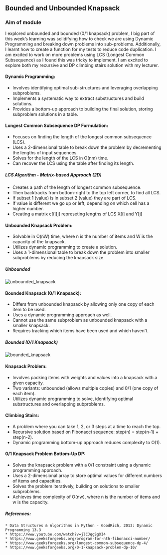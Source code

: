 ## Bounded and Unbounded Knapsack

### Aim of module
I explored unbounded and bounded (0/1 knapsack) problem, I big part of this week’s learning was solidifying how to check we are using Dynamic Programming and breaking down problems into sub-problems. Additionally, I learnt how to create a function for my tests to reduce code duplication. I am excited to work on more problems using LCS (Longest Common Subsequence) as I found this was tricky to implement. I am excited to explore both my recursive and DP climbing stairs solution with my lecturer. 


#### Dynamic Programming:
- Involves identifying optimal sub-structures and leveraging overlapping subproblems.
- Implements a systematic way to extract substructures and build solutions.
- Provides a bottom-up approach to building the final solution, storing subproblem solutions in a table.

#### Longest Common Subsequence DP Formulation:
- Focuses on finding the length of the longest common subsequence (LCS).
- Uses a 2-dimensional table to break down the problem by decrementing the lengths of input sequences.
- Solves for the length of the LCS in O(nm) time.
- Can recover the LCS using the table after finding its length.

##### LCS Algorithm - Matrix-based Approach (2D)
- Creates a path of the length of longest common subsequence.
- Then backtracks from bottom-right to the top left corner, to find all LCS.
- If subset 1 (value) is in subset 2 (value) they are part of LCS.
- If value is different we go up or left, depending on which cell has a higher number.
- Creating a matrix c[i][j] represeting lengths of LCS X[i] and Y[j]

#### Unbounded Knapsack Problem:
- Solvable in O(nW) time, where n is the number of items and W is the capacity of the knapsack.
- Utilizes dynamic programming to create a solution.
- Uses a 1-dimensional table to break down the problem into smaller subproblems by reducing the knapsack size.

##### Unbounded
 ![unbounded_knapsack](https://github.com/leakydishes/advanced_algorithms/assets/79079577/a4158f97-da9d-4951-9eac-9e54b4e8e3ae)

#### Bounded Knapsack (0/1 Knapsack):
- Differs from unbounded knapsack by allowing only one copy of each item to be used.
- Uses a dynamic programming approach as well.
- Cannot use the same subproblem as unbounded knapsack with a smaller knapsack.
- Requires tracking which items have been used and which haven't.

##### Bounded (0/1 Knapsack)
![bounded_knapsack](https://github.com/leakydishes/advanced_algorithms/assets/79079577/e2deb935-77a3-4492-8fbb-0cb3657a3962)

#### Knapsack Problem:
- Involves packing items with weights and values into a knapsack with a given capacity.
- Two variants: unbounded (allows multiple copies) and 0/1 (one copy of each item).
- Utilizes dynamic programming to solve, identifying optimal substructures and overlapping subproblems.

#### Climbing Stairs:
- A problem where you can take 1, 2, or 3 steps at a time to reach the top.
- Recursive solution based on Fibonacci sequence: step(n) = step(n-1) + step(n-2).
- Dynamic programming bottom-up approach reduces complexity to O(1).

#### 0/1 Knapsack Problem Bottom-Up DP:
- Solves the knapsack problem with a 0/1 constraint using a dynamic programming approach.
- Uses a 2-dimensional array to store optimal values for different numbers of items and capacities.
- Solves the problem iteratively, building on solutions to smaller subproblems.
- Achieves time complexity of O(nw), where n is the number of items and w is the capacity.


##### References:
    * Data Structures & Algorithms in Python - GoodRich, 2013: Dynamic Programming 13.3
    * https://www.youtube.com/watch?v=jlCJqgSgXI4 
    * https://www.geeksforgeeks.org/program-for-nth-fibonacci-number/
    * https://www.geeksforgeeks.org/longest-common-subsequence-dp-4/ 
    * https://www.geeksforgeeks.org/0-1-knapsack-problem-dp-10/
    
